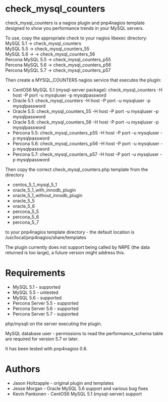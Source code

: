 check_mysql_counters
====================

check_mysql_counters is a nagios plugin and pnp4nagios template designed to
show you performance trends in your MySQL servers.

To use, copy the appropriate check to your nagios libexec directory:  
MySQL 5.1 -> check_mysql_counters  
MySQL 5.5 -> check_mysql_counters_55  
MySQL 5.6 -> -> check_mysql_counters_56  
Percona MySQL 5.5 -> check_mysql_counters_p55  
Percona MySQL 5.6 -> check_mysql_counters_p56  
Percona MySQL 5.7 -> check_mysql_counters_p57

Then create a MYSQL_COUNTERS nagios service that executes the plugin:

* CentOS6 MySQL 5.1 (mysql-server package): check_mysql_counters -H host -P port -u mysqluser -p mysqlpassword
* Oracle 5.1: check_mysql_counters -H host -P port -u mysqluser -p mysqlpassword
* Oracle 5.5: check_mysql_counters_55 -H host -P port -u mysqluser -p mysqlpassword
* Oracle 5.6: check_mysql_counters_56 -H host -P port -u mysqluser -p mysqlpassword
* Percona 5.5: check_mysql_counters_p55 -H host -P port -u mysqluser -p mysqlpassword
* Percona 5.6: check_mysql_counters_p56 -H host -P port -u mysqluser -p mysqlpassword
* Percona 5.7: check_mysql_counters_p57 -H host -P port -u mysqluser -p mysqlpassword

Then copy the correct check_mysql_counters.php template from the directory

* centos_5_1_mysql_5_1
* oracle_5_1_with_innodb_plugin
* oracle_5_1_without_innodb_plugin
* oracle_5_5
* oracle_5_6
* percona_5_5
* percona_5_6
* percona_5_7

to your pnp4nagios template directory - the default location is
/usr/local/pnp4nagios/share/templates

The plugin currently does not support being called by NRPE (the data returned is too large), a future version might address this.

Requirements
============

* MySQL 5.1 - supported
* MySQL 5.5 - untested
* MySQL 5.6 - supported
* Percona Server 5.5 - supported
* Percona Server 5.6 - supported
* Percona Server 5.7 - supported

php/mysqli on the server executing the plugin.

MySQL database user - permissions to read the performance_schema table are required for version 5.7 or later.

It has been tested with pnp4nagios 0.6.

Authors
=======

* Jason Holtzapple - original plugin and templates
* Jesse Morgan - Oracle MySQL 5.6 support and various bug fixes
* Kevin Pankonen - CentOS6 MySQL 5.1 (mysql-server) support
